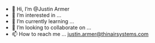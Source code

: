 - 👋 Hi, I’m @Justin Armer
- 👀 I’m interested in ...
- 🌱 I’m currently learning ... 
- 💞️ I’m looking to collaborate on ...
- 📫 How to reach me ... justin.armer@thinairsystems.com

<!---
Eight9inerEcho/Eight9inerEcho is a ✨ special ✨ repository because its `README.md` (this file) appears on your GitHub profile.
You can click the Preview link to take a look at your changes.
--->
